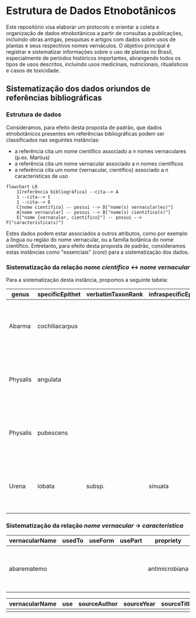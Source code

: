 # Estrutura de Dados Etnobotânicos

Este repositório visa elaborar um protocolo e orientar a coleta e organização de dados etnobotânicos a partir de consultas a publicações, incluindo obras antigas, pesquisas e artigos com dados sobre usos de plantas e seus respectivos nomes vernáculos. O objetivo principal é registrar e sistematizar informações sobre o uso de plantas no Brasil, especialmente de períodos históricos importantes, abrangendo todos os tipos de usos descritos, incluindo usos medicinais, nutricionais, ritualísticos e casos de toxicidade.

## Sistematização dos dados oriundos de referências bibliográficas

### Estrutura de dados

Consideramos, para efeito desta proposta de padrão, que dados etnobotânicos presentes em referências bibliográficas podem ser classificados nas seguintes instâncias:

* a referência cita um nome científico associado a _n_ nomes vernaculares (p.ex. Martius)
* a referência cita um nome vernacular associado a _n_ nomes científicos
* a referência cita um nome {vernacular, científico} associado a _n_ caracteristicas de uso

```mermaid
flowchart LR
    1[referência bibliográfica] --cita--> A
    1 --cita--> C
    1 --cita--> E
    C[nome científico] -- possui --> D["nome(s) vernacular(es)"]
    A[nome vernacular] -- possui --> B["nome(s) científico(s)"]
    E["nome {vernacular, científico}"] -- possui --> F["característica(s)"]
```
Estes dados podem estar associados a outros atributos, como por exemplo a língua ou região do nome vernacular, ou a família botânica do nome científico. Entretanto, para efeito desta proposta de padrão, consideramos estas instâncias como "essenciais" (_core_) para a sistematização dos dados.

### Sistematização da relação _nome científico_ <-> _nome vernacular_

Para a sistematização desta instância, propomos a seguinte tabela:

| genus | specificEpithet | verbatimTaxonRank| infraspecificEpithet | scientificNameAuthorship | vernacularName | sourceAuthor | sourceYear | sourceTitle |
| --- | --- | --- | --- | --- | --- | --- | --- | --- |
| Abarma | cochiliacarpus | | | (Gomes) Barneby & J.W.Grimes | abarematemo | Martius | 2023 | Plantas usadas pelos brasileiros e suas substâncias  medicinais |
| Physalis | angulata | | | L. | camaru | Martius | 2023 | Plantas usadas pelos brasileiros e suas substâncias  medicinais |
| Physalis | pubescens | | | L. | camaru | Martius | 2023 | Plantas usadas pelos brasileiros e suas substâncias  medicinais |
| Urena | lobata | subsp. | sinuata | (L.) Borss.Waalk. | carrapicho | Martius | 2023 | Plantas usadas pelos brasileiros e suas substâncias  medicinais |


### Sistematização da relação _nome vernacular_ -> _característica_

| vernacularName | usedTo | useForm | usePart | propriety | sourceAuthor | sourceYear | sourceTitle |
| --- | --- | --- | --- | --- | --- | --- | --- |
| abarematemo |  |  |  | antimicrobiana | SANTOS et all. | 2024 | Chemical profile and antimicrobial activity of abarema cochliacarpos |


| vernacularName | use | sourceAuthor | sourceYear | sourceTitle |
| --- | --- | --- | --- | --- |
|  |  |  |  |  |


